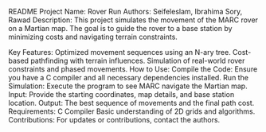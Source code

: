 README
Project Name: Rover Run
Authors: Seifeleslam, Ibrahima Sory, Rawad
Description:
This project simulates the movement of the MARC rover on a Martian map. The goal is to guide the rover to a base station by minimizing costs and navigating terrain constraints.

Key Features:
Optimized movement sequences using an N-ary tree.
Cost-based pathfinding with terrain influences.
Simulation of real-world rover constraints and phased movements.
How to Use:
Compile the Code: Ensure you have a C compiler and all necessary dependencies installed.
Run the Simulation: Execute the program to see MARC navigate the Martian map.
Input: Provide the starting coordinates, map details, and base station location.
Output: The best sequence of movements and the final path cost.
Requirements:
C Compiler
Basic understanding of 2D grids and algorithms.
Contributions:
For updates or contributions, contact the authors.




